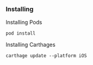 ### Installing

Installing Pods

```
pod install
```

Installing Carthages

```
carthage update --platform iOS
```